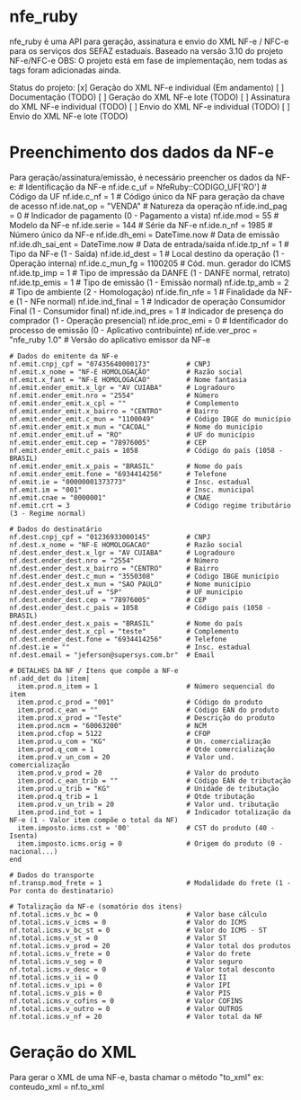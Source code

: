 # nfe_ruby
nfe_ruby é uma API para geração, assinatura e envio do XML NF-e / NFC-e para os serviços dos SEFAZ estaduais.
Baseado na versão 3.10 do projeto NF-e/NFC-e
OBS: O projeto está em fase de implementação, nem todas as tags foram adicionadas ainda.

Status do projeto:
[x] Geração do XML NF-e individual (Em andamento)
[ ] Documentação (TODO)
[ ] Geração do XML NF-e lote (TODO)
[ ] Assinatura do XML NF-e individual (TODO)
[ ] Envio do XML NF-e individual (TODO)
[ ] Envio do XML NF-e lote (TODO)


# Preenchimento dos dados da NF-e
Para geração/assinatura/emissão, é necessário preencher os dados da NF-e:
    # Identificação da NF-e
    nf.ide.c_uf = NfeRuby::CODIGO_UF['RO']      # Código da UF
    nf.ide.c_nf = 1                             # Código único da NF para geração da chave de acesso
    nf.ide.nat_op = "VENDA"                     # Natureza da operação
    nf.ide.ind_pag = 0                          # Indicador de pagamento (0 - Pagamento a vista)
    nf.ide.mod = 55                             # Modelo da NF-e
    nf.ide.serie = 144                          # Série da NF-e
    nf.ide.n_nf = 1985                          # Número único da NF-e
    nf.ide.dh_emi = DateTime.now                # Data de emissão
    nf.ide.dh_sai_ent = DateTime.now            # Data de entrada/saída
    nf.ide.tp_nf = 1                            # Tipo da NF-e (1 - Saída)
    nf.ide.id_dest = 1                          # Local destino da operação (1 - Operação interna)
    nf.ide.c_mun_fg = 1100205                   # Cód. mun. gerador do ICMS
    nf.ide.tp_imp = 1                           # Tipo de impressão da DANFE (1 - DANFE normal, retrato)
    nf.ide.tp_emis = 1                          # Tipo de emissão (1 - Emissão normal)
    nf.ide.tp_amb = 2                           # Tipo de ambiente (2 - Homologação)
    nf.ide.fin_nfe = 1                          # Finalidade da NF-e (1 - NFe normal)
    nf.ide.ind_final = 1                        # Indicador de operação Consumidor Final (1 - Consumidor final)
    nf.ide.ind_pres = 1                         # Indicador de presença do comprador (1 - Operação presencial)
    nf.ide.proc_emi = 0                         # Identificador do processo de emissão (0 - Aplicativo contribuinte)
    nf.ide.ver_proc = "nfe_ruby 1.0"            # Versão do aplicativo emissor da NF-e

    # Dados do emitente da NF-e
    nf.emit.cnpj_cpf = "07435640000173"         # CNPJ
    nf.emit.x_nome = "NF-E HOMOLOGAÇÃO"         # Razão social
    nf.emit.x_fant = "NF-E HOMOLOGACAO"         # Nome fantasia
    nf.emit.ender_emit.x_lgr = "AV CUIABA"      # Logradouro
    nf.emit.ender_emit.nro = "2554"             # Número
    nf.emit.ender_emit.x_cpl = ""               # Complemento
    nf.emit.ender_emit.x_bairro = "CENTRO"      # Bairro
    nf.emit.ender_emit.c_mun = "1100049"        # Código IBGE do município
    nf.emit.ender_emit.x_mun = "CACOAL"         # Nome do município
    nf.emit.ender_emit.uf = "RO"                # UF do município
    nf.emit.ender_emit.cep = "78976005"         # CEP
    nf.emit.ender_emit.c_pais = 1058            # Código do país (1058 - BRASIL)
    nf.emit.ender_emit.x_pais = "BRASIL"        # Nome do país
    nf.emit.ender_emit.fone = "6934414256"      # Telefone
    nf.emit.ie = "00000001373773"               # Insc. estadual
    nf.emit.im = "001"                          # Insc. municipal
    nf.emit.cnae = "0000001"                    # CNAE
    nf.emit.crt = 3                             # Código regime tributário (3 - Regime normal)

    # Dados do destinatário
    nf.dest.cnpj_cpf = "01236933000145"         # CNPJ
    nf.dest.x_nome = "NF-E HOMOLOGACAO"         # Razão social
    nf.dest.ender_dest.x_lgr = "AV CUIABA"      # Logradouro
    nf.dest.ender_dest.nro = "2554"             # Número
    nf.dest.ender_dest.x_bairro = "CENTRO"      # Bairro
    nf.dest.ender_dest.c_mun = "3550308"        # Código IBGE município
    nf.dest.ender_dest.x_mun = "SAO PAULO"      # Nome município
    nf.dest.ender_dest.uf = "SP"                # UF município
    nf.dest.ender_dest.cep = "78976005"         # CEP
    nf.dest.ender_dest.c_pais = 1058            # Código país (1058 - BRASIL)
    nf.dest.ender_dest.x_pais = "BRASIL"        # Nome do país
    nf.dest.ender_dest.x_cpl = "teste"          # Complemento
    nf.dest.ender_dest.fone = "6934414256"      # Telefone
    nf.dest.ie = ""                             # Insc. estadual
    nf.dest.email = "jeferson@supersys.com.br"  # Email

    # DETALHES DA NF / Itens que compõe a NF-e
    nf.add_det do |item|
      item.prod.n_item = 1                      # Número sequencial do item
      item.prod.c_prod = "001"                  # Código do produto
      item.prod.c_ean = ""                      # Código EAN do produto
      item.prod.x_prod = "Teste"                # Descrição do produto
      item.prod.ncm = "60063200"                # NCM
      item.prod.cfop = 5122                     # CFOP
      item.prod.u_com = "KG"                    # Un. comercialização
      item.prod.q_com = 1                       # Qtde comercialização
      item.prod.v_un_com = 20                   # Valor und. comercialização
      item.prod.v_prod = 20                     # Valor do produto
      item.prod.c_ean_trib = ""                 # Código EAN de tributação
      item.prod.u_trib = "KG"                   # Unidade de tributação
      item.prod.q_trib = 1                      # Qtde tributação
      item.prod.v_un_trib = 20                  # Valor und. tributação
      item.prod.ind_tot = 1                     # Indicador totalização da NF-e (1 - Valor item compõe o total da NF)
      item.imposto.icms.cst = '00'              # CST do produto (40 - Isenta)
      item.imposto.icms.orig = 0                # Origem do produto (0 - nacional...)
    end

    # Dados do transporte
    nf.transp.mod_frete = 1                     # Modalidade do frete (1 - Por conta do destinatario)

    # Totalização da NF-e (somatório dos itens)
    nf.total.icms.v_bc = 0                      # Valor base cálculo
    nf.total.icms.v_icms = 0                    # Valor do ICMS
    nf.total.icms.v_bc_st = 0                   # Valor do ICMS - ST
    nf.total.icms.v_st = 0                      # Valor ST
    nf.total.icms.v_prod = 20                   # Valor total dos produtos
    nf.total.icms.v_frete = 0                   # Valor do frete
    nf.total.icms.v_seg = 0                     # Valor seguro
    nf.total.icms.v_desc = 0                    # Valor total desconto
    nf.total.icms.v_ii = 0                      # Valor II
    nf.total.icms.v_ipi = 0                     # Valor IPI
    nf.total.icms.v_pis = 0                     # Valor PIS
    nf.total.icms.v_cofins = 0                  # Valor COFINS
    nf.total.icms.v_outro = 0                   # Valor OUTROS
    nf.total.icms.v_nf = 20                     # Valor total da NF


# Geração do XML
Para gerar o XML de uma NF-e, basta chamar o método "to_xml"
ex:
  conteudo_xml = nf.to_xml
